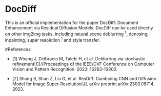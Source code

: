 # DocDiff
This is an official implementation for the paper DocDiff: Document Enhancement via Residual Diffusion Models.
DocDiff can be used directly on other img2img tasks, including natural scene deblurring [<sup>1</sup>](#refer-anchor-1), denosing, inpainting, super resolution [<sup>1</sup>](#refer-anchor-2) and style transfer.

#References
<div id="refer-anchor-1"></div>

- [1] Whang J, Delbracio M, Talebi H, et al. Deblurring via stochastic refinement[C]//Proceedings of the IEEE/CVF Conference on Computer Vision and Pattern Recognition. 2022: 16293-16303.

<div id="refer-anchor-2"></div>

- [2] Shang S, Shan Z, Liu G, et al. ResDiff: Combining CNN and Diffusion Model for Image Super-Resolution[J]. arXiv preprint arXiv:2303.08714, 2023.

